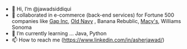 - 👋 Hi, I’m @jawadsiddiqui
- 💞️ collaborated in e-commerce (back-end services) for Fortune 500 companies like [Gap Inc](https://www.gapinc.com/en-us/),  [Old Navy](https://oldnavy.gap.com/) , Banana Rebublic, [Macy's](https://www.macys.com/), Williams Sonoma
- 🌱 I’m currently learning ... Java, Python
- 📫 How to reach me (https://www.linkedin.com/in/asherjawad/)
